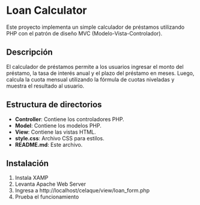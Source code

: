 # Loan Calculator

Este proyecto implementa un simple calculador de préstamos utilizando PHP con el patrón de diseño MVC (Modelo-Vista-Controlador).

## Descripción

El calculador de préstamos permite a los usuarios ingresar el monto del préstamo, la tasa de interés anual y el plazo del préstamo en meses. Luego, calcula la cuota mensual utilizando la fórmula de cuotas niveladas y muestra el resultado al usuario.

## Estructura de directorios

- **Controller**: Contiene los controladores PHP.
- **Model**: Contiene los modelos PHP.
- **View**: Contiene las vistas HTML.
- **style.css**: Archivo CSS para estilos.
- **README.md**: Este archivo.

## Instalación

1. Instala XAMP
2. Levanta Apache Web Server
3. Ingresa a http://localhost/celaque/view/loan_form.php
4. Prueba el funcionamiento


